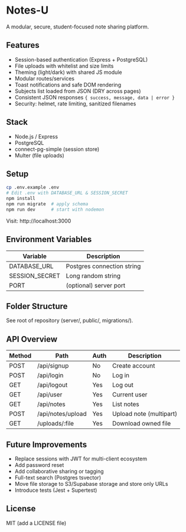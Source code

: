 # Notes-U

A modular, secure, student-focused note sharing platform.

## Features
- Session-based authentication (Express + PostgreSQL)
- File uploads with whitelist and size limits
- Theming (light/dark) with shared JS module
- Modular routes/services
- Toast notifications and safe DOM rendering
- Subjects list loaded from JSON (DRY across pages)
- Consistent JSON responses `{ success, message, data | error }`
- Security: helmet, rate limiting, sanitized filenames

## Stack
- Node.js / Express
- PostgreSQL
- connect-pg-simple (session store)
- Multer (file uploads)

## Setup

```bash
cp .env.example .env
# Edit .env with DATABASE_URL & SESSION_SECRET
npm install
npm run migrate  # apply schema
npm run dev      # start with nodemon
```

Visit: http://localhost:3000

## Environment Variables
| Variable | Description |
|----------|-------------|
| DATABASE_URL | Postgres connection string |
| SESSION_SECRET | Long random string |
| PORT | (optional) server port |

## Folder Structure
See root of repository (server/, public/, migrations/).

## API Overview
| Method | Path              | Auth | Description |
|--------|-------------------|------|-------------|
| POST   | /api/signup       | No   | Create account |
| POST   | /api/login        | No   | Log in |
| GET    | /api/logout       | Yes  | Log out |
| GET    | /api/user         | Yes  | Current user |
| GET    | /api/notes        | Yes  | List notes |
| POST   | /api/notes/upload | Yes  | Upload note (multipart) |
| GET    | /uploads/:file    | Yes  | Download owned file |

## Future Improvements
- Replace sessions with JWT for multi-client ecosystem
- Add password reset
- Add collaborative sharing or tagging
- Full-text search (Postgres tsvector)
- Move file storage to S3/Supabase storage and store only URLs
- Introduce tests (Jest + Supertest)

## License
MIT (add a LICENSE file)
